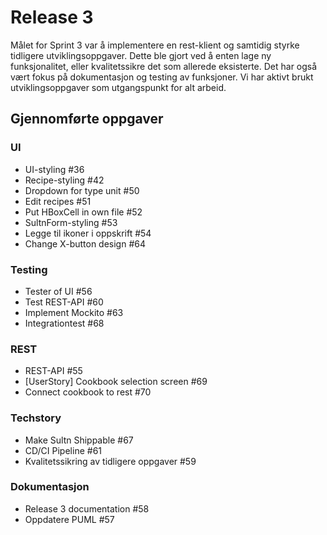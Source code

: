 # Release 3
Målet for Sprint 3 var å implementere en rest-klient og samtidig styrke tidligere utviklingsoppgaver. Dette ble gjort ved å enten lage ny funksjonalitet, eller kvalitetssikre det som allerede eksisterte. Det har også vært fokus på dokumentasjon og testing av funksjoner. Vi har aktivt brukt utviklingsoppgaver som utgangspunkt for alt arbeid.

## Gjennomførte oppgaver

### UI
- UI-styling #36
- Recipe-styling #42
- Dropdown for type unit #50
- Edit recipes #51
- Put HBoxCell in own file #52
- SultnForm-styling #53
- Legge til ikoner i oppskrift #54
- Change X-button design #64

### Testing
- Tester of UI #56
- Test REST-API #60
- Implement Mockito #63
- Integrationtest #68

### REST
- REST-API #55
- [UserStory] Cookbook selection screen #69
- Connect cookbook to rest #70

### Techstory
- Make Sultn Shippable #67
- CD/CI Pipeline #61
- Kvalitetssikring av tidligere oppgaver #59

### Dokumentasjon
- Release 3 documentation #58
- Oppdatere PUML #57

